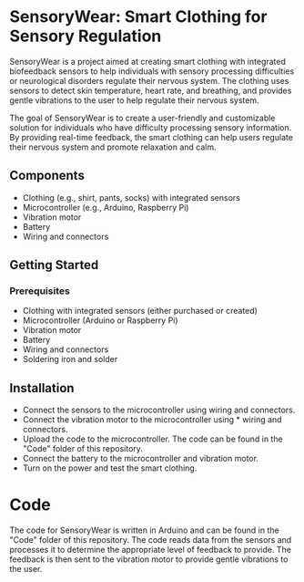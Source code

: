 # SensoryWear: Smart Clothing for Sensory Regulation

SensoryWear is a project aimed at creating smart clothing with integrated biofeedback sensors to help individuals with sensory processing difficulties or neurological disorders regulate their nervous system. The clothing uses sensors to detect skin temperature, heart rate, and breathing, and provides gentle vibrations to the user to help regulate their nervous system.

The goal of SensoryWear is to create a user-friendly and customizable solution for individuals who have difficulty processing sensory information. By providing real-time feedback, the smart clothing can help users regulate their nervous system and promote relaxation and calm.


## Components

* Clothing (e.g., shirt, pants, socks) with integrated sensors
* Microcontroller (e.g., Arduino, Raspberry Pi)
* Vibration motor
* Battery
* Wiring and connectors

##  Getting Started

### Prerequisites
* Clothing with integrated sensors (either purchased or created)
* Microcontroller (Arduino or Raspberry Pi)
* Vibration motor
* Battery
* Wiring and connectors
* Soldering iron and solder

## Installation
* Connect the sensors to the microcontroller using wiring and connectors.
* Connect the vibration motor to the microcontroller using * wiring and connectors.
* Upload the code to the microcontroller. The code can be found in the "Code" folder of this repository.
* Connect the battery to the microcontroller and vibration motor.
* Turn on the power and test the smart clothing.

# Code

The code for SensoryWear is written in Arduino and can be found in the "Code" folder of this repository. The code reads data from the sensors and processes it to determine the appropriate level of feedback to provide. The feedback is then sent to the vibration motor to provide gentle vibrations to the user.
